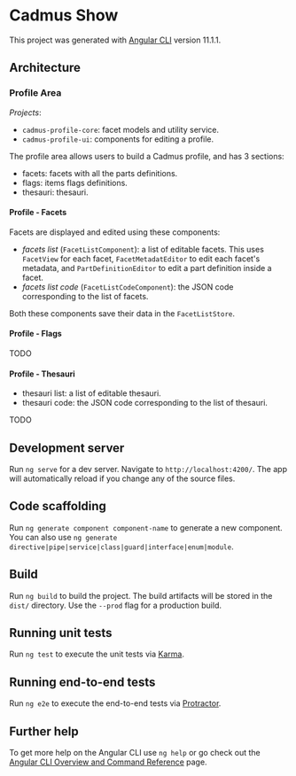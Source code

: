 # Cadmus Show

This project was generated with [Angular CLI](https://github.com/angular/angular-cli) version 11.1.1.

## Architecture

### Profile Area

_Projects_:

- `cadmus-profile-core`: facet models and utility service.
- `cadmus-profile-ui`: components for editing a profile.

The profile area allows users to build a Cadmus profile, and has 3 sections:

- facets: facets with all the parts definitions.
- flags: items flags definitions.
- thesauri: thesauri.

#### Profile - Facets

Facets are displayed and edited using these components:

- _facets list_ (`FacetListComponent`): a list of editable facets. This uses `FacetView` for each facet, `FacetMetadatEditor` to edit each facet's metadata, and `PartDefinitionEditor` to edit a part definition inside a facet.
- _facets list code_ (`FacetListCodeComponent`): the JSON code corresponding to the list of facets.

Both these components save their data in the `FacetListStore`.

#### Profile - Flags

TODO

#### Profile - Thesauri

- thesauri list: a list of editable thesauri.
- thesauri code: the JSON code corresponding to the list of thesauri.

TODO

## Development server

Run `ng serve` for a dev server. Navigate to `http://localhost:4200/`. The app will automatically reload if you change any of the source files.

## Code scaffolding

Run `ng generate component component-name` to generate a new component. You can also use `ng generate directive|pipe|service|class|guard|interface|enum|module`.

## Build

Run `ng build` to build the project. The build artifacts will be stored in the `dist/` directory. Use the `--prod` flag for a production build.

## Running unit tests

Run `ng test` to execute the unit tests via [Karma](https://karma-runner.github.io).

## Running end-to-end tests

Run `ng e2e` to execute the end-to-end tests via [Protractor](http://www.protractortest.org/).

## Further help

To get more help on the Angular CLI use `ng help` or go check out the [Angular CLI Overview and Command Reference](https://angular.io/cli) page.
